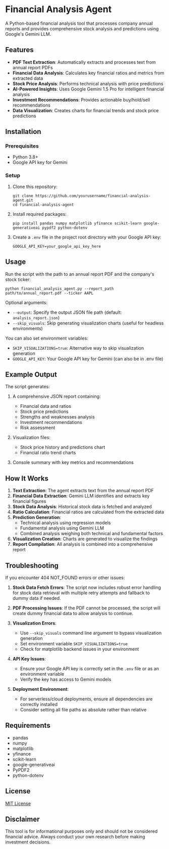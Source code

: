 # Financial Analysis Agent

A Python-based financial analysis tool that processes company annual reports and provides comprehensive stock analysis and predictions using Google's Gemini LLM.

## Features

- **PDF Text Extraction**: Automatically extracts and processes text from annual report PDFs
- **Financial Data Analysis**: Calculates key financial ratios and metrics from extracted data
- **Stock Price Analysis**: Performs technical analysis with price predictions
- **AI-Powered Insights**: Uses Google Gemini 1.5 Pro for intelligent financial analysis
- **Investment Recommendations**: Provides actionable buy/hold/sell recommendations
- **Data Visualization**: Creates charts for financial trends and stock price predictions

## Installation

### Prerequisites

- Python 3.8+
- Google API key for Gemini

### Setup

1. Clone this repository:
   ```
   git clone https://github.com/yourusername/financial-analysis-agent.git
   cd financial-analysis-agent
   ```

2. Install required packages:
   ```
   pip install pandas numpy matplotlib yfinance scikit-learn google-generativeai pypdf2 python-dotenv
   ```

3. Create a `.env` file in the project root directory with your Google API key:
   ```
   GOOGLE_API_KEY=your_google_api_key_here
   ```

## Usage

Run the script with the path to an annual report PDF and the company's stock ticker:

```
python financial_analysis_agent.py --report_path path/to/annual_report.pdf --ticker AAPL
```

Optional arguments:
- `--output`: Specify the output JSON file path (default: `analysis_report.json`)
- `--skip_visuals`: Skip generating visualization charts (useful for headless environments)

You can also set environment variables:
- `SKIP_VISUALIZATIONS=true`: Alternative way to skip visualization generation
- `GOOGLE_API_KEY`: Your Google API key for Gemini (can also be in .env file)

## Example Output

The script generates:

1. A comprehensive JSON report containing:
   - Financial data and ratios
   - Stock price predictions
   - Strengths and weaknesses analysis
   - Investment recommendations
   - Risk assessment

2. Visualization files:
   - Stock price history and predictions chart
   - Financial ratio trend charts

3. Console summary with key metrics and recommendations

## How It Works

1. **Text Extraction**: The agent extracts text from the annual report PDF
2. **Financial Data Extraction**: Gemini LLM identifies and extracts key financial figures
3. **Stock Data Analysis**: Historical stock data is fetched and analyzed
4. **Ratio Calculation**: Financial ratios are calculated from the extracted data
5. **Prediction Generation**:
   - Technical analysis using regression models
   - Fundamental analysis using Gemini LLM
   - Combined analysis weighing both technical and fundamental factors
6. **Visualization Creation**: Charts are generated to visualize the findings
7. **Report Compilation**: All analysis is combined into a comprehensive report

## Troubleshooting

If you encounter 404 NOT_FOUND errors or other issues:

1. **Stock Data Fetch Errors**: The script now includes robust error handling for stock data retrieval with multiple retry attempts and fallback to dummy data if needed.

2. **PDF Processing Issues**: If the PDF cannot be processed, the script will create dummy financial data to allow analysis to continue.

3. **Visualization Errors**: 
   - Use `--skip_visuals` command line argument to bypass visualization generation
   - Set environment variable `SKIP_VISUALIZATIONS=true`
   - Check for matplotlib backend issues in your environment

4. **API Key Issues**: 
   - Ensure your Google API key is correctly set in the `.env` file or as an environment variable
   - Verify the key has access to Gemini models

5. **Deployment Environment**: 
   - For serverless/cloud deployments, ensure all dependencies are correctly installed
   - Consider setting all file paths as absolute rather than relative

## Requirements

- pandas
- numpy
- matplotlib
- yfinance
- scikit-learn
- google-generativeai
- PyPDF2
- python-dotenv

## License

[MIT License](LICENSE)

## Disclaimer

This tool is for informational purposes only and should not be considered financial advice. Always conduct your own research before making investment decisions.
